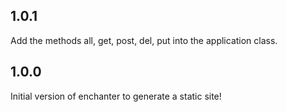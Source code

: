 ## 1.0.1

Add the methods all, get, post, del, put into the application class.

## 1.0.0

Initial version of enchanter to generate a static site!